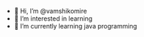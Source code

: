 - 👋 Hi, I’m @vamshikomire
- 👀 I’m interested in learning
- 🌱 I’m currently learning java programming


<!---
vamshikomire/vamshikomire is a ✨ special ✨ repository because its `README.md` (this file) appears on your GitHub profile.
You can click the Preview link to take a look at your changes.
--->
